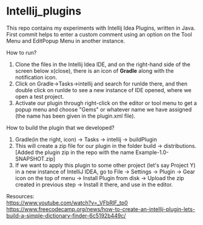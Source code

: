 # Intellij_plugins

This repo contains my experiments with Intellij Idea Plugins, written in Java. <br>
First commit helps to enter a custom comment using an option on the Tool Menu and EditPopup Menu in another instance.


How to run?
1. Clone the files in the Intellij Idea IDE, and on the right-hand side of the screen below x(close), there is an icon of **Gradle** along with the notification icon.
2. Click on Gradle->Tasks->intellij and search for runIde there, and then double click on runIde to see a new instance of IDE opened, where we open a test project.
3. Activate our plugin through right-click on the editor or tool menu to get a popup menu and choose "Gems" or whatever name we have assigned (the name has been given in the plugin.xml file).


How to build the plugin that we developed?
1. Gradle(in the right, icon) -> Tasks -> intellij -> buildPlugin
2. This will create a zip file for our plugin in the folder build -> distributions. [Added the plugin zip in the repo with the name Example-1.0-SNAPSHOT.zip]
3. If we want to apply this plugin to some other project (let's say Project Y) in a new instance of IntelliJ IDEA,
    go to File -> Settings -> Plugin -> Gear icon on the top of menu -> Install Plugin from disk -> Upload the zip created in previous step -> Install it there, and use       in the editor.
   




Resources:<br>
https://www.youtube.com/watch?v=_VFbRlF_tp0 <br>
https://www.freecodecamp.org/news/how-to-create-an-intellij-plugin-lets-build-a-simple-dictionary-finder-6c5192b449c/<br>

